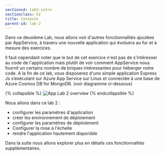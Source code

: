 ```yaml
---
sectionid: lab2-intro
sectionclass: h2
title: Contexte
parent-id: lab-2
---
```


Dans ce deuxième Lab, nous allons voir d'autres fonctionnalités ajoutées par AppService, à travers une nouvelle application qui évoluera au fur et à mesure des exercices.

Il faut cependant noter que le but de cet exercice n'est pas de s'intéresser au code de l'application mais plutôt de voir comment AppService nous fournit un certains nombre de briques intéressantes pour héberger notre code. A la fin de ce lab, vous disposerez d'une simple application Express Js s’exécutant sur Azure App Service sur Linux  et connectée à une base de Azure Cosmos DB for MongoDB. (voir diagramme ci-dessous)

{% collapsible %}
![App Lab 2 overview](/media/lab1/ex_arch_lab2.png)
{% endcollapsible %}

Nous allons dans ce lab 2 :

- configurer les paramètres d'application
- créer les environnement de déploiement
- configurer les paramètres de déploiement  
- Configurer la mise à l'échelle
- rendre l'application hautement disponible

Dans la suite nous allons explorer plus en détails ces fonctionnalités supplémentaires.
